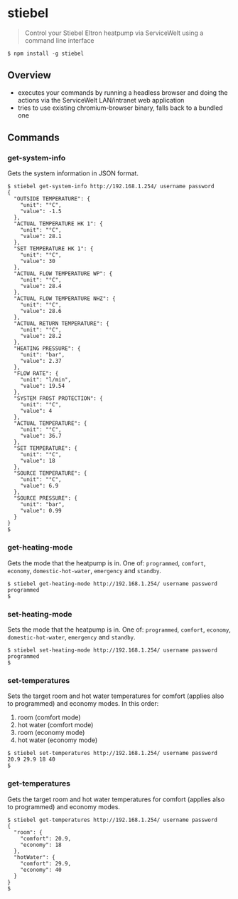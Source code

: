 # stiebel

> Control your Stiebel Eltron heatpump via ServiceWelt using a command line interface

```shell
$ npm install -g stiebel
```

## Overview

* executes your commands by running a headless browser and doing the actions via the ServiceWelt LAN/intranet web application
* tries to use existing chromium-browser binary, falls back to a bundled one

## Commands

### get-system-info

Gets the system information in JSON format.

```shell
$ stiebel get-system-info http://192.168.1.254/ username password
{
  "OUTSIDE TEMPERATURE": {
    "unit": "°C",
    "value": -1.5
  },
  "ACTUAL TEMPERATURE HK 1": {
    "unit": "°C",
    "value": 28.1
  },
  "SET TEMPERATURE HK 1": {
    "unit": "°C",
    "value": 30
  },
  "ACTUAL FLOW TEMPERATURE WP": {
    "unit": "°C",
    "value": 28.4
  },
  "ACTUAL FLOW TEMPERATURE NHZ": {
    "unit": "°C",
    "value": 28.6
  },
  "ACTUAL RETURN TEMPERATURE": {
    "unit": "°C",
    "value": 28.2
  },
  "HEATING PRESSURE": {
    "unit": "bar",
    "value": 2.37
  },
  "FLOW RATE": {
    "unit": "l/min",
    "value": 19.54
  },
  "SYSTEM FROST PROTECTION": {
    "unit": "°C",
    "value": 4
  },
  "ACTUAL TEMPERATURE": {
    "unit": "°C",
    "value": 36.7
  },
  "SET TEMPERATURE": {
    "unit": "°C",
    "value": 18
  },
  "SOURCE TEMPERATURE": {
    "unit": "°C",
    "value": 6.9
  },
  "SOURCE PRESSURE": {
    "unit": "bar",
    "value": 0.99
  }
}
$
```

### get-heating-mode

Gets the mode that the heatpump is in.
One of: `programmed`, `comfort`, `economy`, `domestic-hot-water`, `emergency` and `standby`.

```shell
$ stiebel get-heating-mode http://192.168.1.254/ username password
programmed
$
```

### set-heating-mode

Sets the mode that the heatpump is in.
One of: `programmed`, `comfort`, `economy`, `domestic-hot-water`, `emergency` and `standby`.

```shell
$ stiebel set-heating-mode http://192.168.1.254/ username password programmed
$
```

### set-temperatures

Sets the target room and hot water temperatures for comfort (applies also to programmed) and economy modes.
In this order:
1. room (comfort mode)
1. hot water (comfort mode)
1. room (economy mode)
1. hot water (economy mode)

```shell
$ stiebel set-temperatures http://192.168.1.254/ username password 20.9 29.9 18 40
$
```

### get-temperatures

Gets the target room and hot water temperatures for comfort (applies also to programmed) and economy modes.

```shell
$ stiebel get-temperatures http://192.168.1.254/ username password
{
  "room": {
    "comfort": 20.9,
    "economy": 18
  },
  "hotWater": {
    "comfort": 29.9,
    "economy": 40
  }
}
$
```